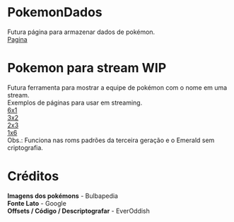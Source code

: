 # PokemonDados

Futura página para armazenar dados de pokémon.
<br>
[Pagina](https://igorfs10.github.io/PokemonSite/)

# Pokemon para stream WIP

Futura ferramenta para mostrar a equipe de pokémon com o nome em uma stream.
<br>
Exemplos de páginas para usar em streaming.
<br>
[6x1](https://igorfs10.github.io/PokemonSite/game%206x1.html)
<br>
[3x2](https://igorfs10.github.io/PokemonSite/game%203x2.html)
<br>
[2x3](https://igorfs10.github.io/PokemonSite/game%202x3.html)
<br>
[1x6](https://igorfs10.github.io/PokemonSite/game%201x6.html)
<br>
Obs.: Funciona nas roms padrões da terceira geração e o Emerald sem criptografia.

# Créditos

**Imagens dos pokémons** - Bulbapedia
<br>
**Fonte Lato** - Google
<br>
**Offsets / Código / Descriptografar** - EverOddish
